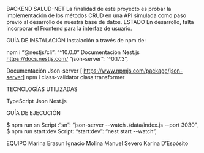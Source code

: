 BACKEND SALUD-NET
La finalidad de este proyecto es probar la implementación de los métodos CRUD en una API simulada como paso previo al desarrollo de nuestra base de datos.
ESTADO
En desarrollo, falta incorporar el Frontend para la interfaz de usuario.

GUÍA DE INSTALACIÓN
Instalación a través de npm de:

npm i
“@nestjs/cli”: “^10.0.0”
Documentación Nest.js https://docs.nestjs.com/
“json-server”: “^0.17.3”,

Documentación Json-server [ https://www.npmjs.com/package/json-server]
npm i class-validator class transformer

TECNOLOGÍAS UTILIZADAS

TypeScript
Json
Nest.js

GUÍA DE EJECUCIÓN

$ npm run sn
Script :“sn”: “json-server --watch ./data/index.js --port 3030”,
$ npm run start:dev
Script: “start:dev”: “nest start --watch”,

EQUIPO
Marina Erasun
Ignacio Molina
Manuel Severo
Karina D’Espósito
